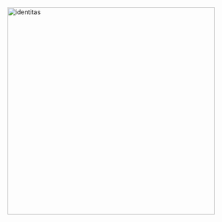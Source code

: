 <img width="466" alt="identitas" src="https://user-images.githubusercontent.com/87861501/135721872-1a48da26-7448-4ac5-8757-fe9c748ccabc.PNG">
